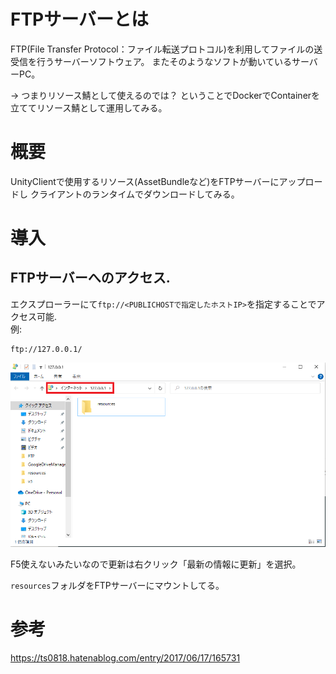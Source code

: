 # FTPサーバーとは

FTP(File Transfer Protocol：ファイル転送プロトコル)を利用してファイルの送受信を行うサーバーソフトウェア。
またそのようなソフトが動いているサーバーPC。

→ つまりリソース鯖として使えるのでは？
ということでDockerでContainerを立ててリソース鯖として運用してみる。

# 概要

UnityClientで使用するリソース(AssetBundleなど)をFTPサーバーにアップロードし
クライアントのランタイムでダウンロードしてみる。

# 導入

## FTPサーバーへのアクセス.

エクスプローラーにて`ftp://<PUBLICHOSTで指定したホストIP>`を指定することでアクセス可能.<br>
例:
```
ftp://127.0.0.1/
```

![explorer](pictures/ftp_access.png)

F5使えないみたいなので更新は右クリック「最新の情報に更新」を選択。




`resources`フォルダをFTPサーバーにマウントしてる。



# 参考
https://ts0818.hatenablog.com/entry/2017/06/17/165731